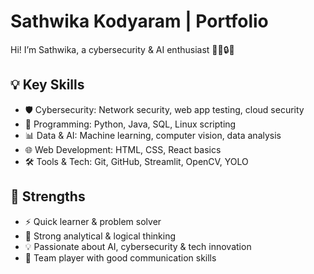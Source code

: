 # Sathwika Kodyaram | Portfolio

Hi! I’m Sathwika, a cybersecurity & AI enthusiast 👩‍💻🔒🤖

## 💡 Key Skills
- 🛡️ Cybersecurity: Network security, web app testing, cloud security
- 🐍 Programming: Python, Java, SQL, Linux scripting
- 📊 Data & AI: Machine learning, computer vision, data analysis
- 🌐 Web Development: HTML, CSS, React basics
- 🛠️ Tools & Tech: Git, GitHub, Streamlit, OpenCV, YOLO

## 🚀 Strengths
- ⚡ Quick learner & problem solver
- 🧠 Strong analytical & logical thinking
- 💡 Passionate about AI, cybersecurity & tech innovation
- 🤝 Team player with good communication skills
